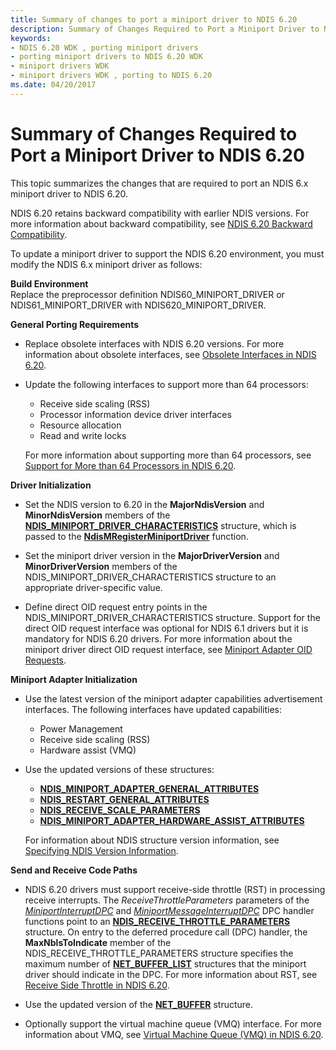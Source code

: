 ```yaml
---
title: Summary of changes to port a miniport driver to NDIS 6.20
description: Summary of Changes Required to Port a Miniport Driver to NDIS 6.20
keywords:
- NDIS 6.20 WDK , porting miniport drivers
- porting miniport drivers to NDIS 6.20 WDK
- miniport drivers WDK
- miniport drivers WDK , porting to NDIS 6.20
ms.date: 04/20/2017
---
```


# Summary of Changes Required to Port a Miniport Driver to NDIS 6.20





This topic summarizes the changes that are required to port an NDIS 6.x miniport driver to NDIS 6.20.

NDIS 6.20 retains backward compatibility with earlier NDIS versions. For more information about backward compatibility, see [NDIS 6.20 Backward Compatibility](ndis-6-20-backward-compatibility.md).

To update a miniport driver to support the NDIS 6.20 environment, you must modify the NDIS 6.x miniport driver as follows:

<a href="" id="build-environment"></a>**Build Environment**  
Replace the preprocessor definition NDIS60\_MINIPORT\_DRIVER or NDIS61\_MINIPORT\_DRIVER with NDIS620\_MINIPORT\_DRIVER.

<a href="" id="general-porting-requirements"></a>**General Porting Requirements**  
-   Replace obsolete interfaces with NDIS 6.20 versions. For more information about obsolete interfaces, see [Obsolete Interfaces in NDIS 6.20](obsolete-interfaces-in-ndis-6-20.md).

-   Update the following interfaces to support more than 64 processors:

    -   Receive side scaling (RSS)
    -   Processor information device driver interfaces
    -   Resource allocation
    -   Read and write locks

    For more information about supporting more than 64 processors, see [Support for More than 64 Processors in NDIS 6.20](support-for-more-than-64-processors-in-ndis-6-20.md).

<a href="" id="driver-initialization"></a>**Driver Initialization**  
-   Set the NDIS version to 6.20 in the **MajorNdisVersion** and **MinorNdisVersion** members of the [**NDIS\_MINIPORT\_DRIVER\_CHARACTERISTICS**](/windows-hardware/drivers/ddi/ndis/ns-ndis-_ndis_miniport_driver_characteristics) structure, which is passed to the [**NdisMRegisterMiniportDriver**](/windows-hardware/drivers/ddi/ndis/nf-ndis-ndismregisterminiportdriver) function.

-   Set the miniport driver version in the **MajorDriverVersion** and **MinorDriverVersion** members of the NDIS\_MINIPORT\_DRIVER\_CHARACTERISTICS structure to an appropriate driver-specific value.

-   Define direct OID request entry points in the NDIS\_MINIPORT\_DRIVER\_CHARACTERISTICS structure. Support for the direct OID request interface was optional for NDIS 6.1 drivers but it is mandatory for NDIS 6.20 drivers. For more information about the miniport driver direct OID request interface, see [Miniport Adapter OID Requests](miniport-adapter-oid-requests.md).

<a href="" id="miniport-adapter-initialization"></a>**Miniport Adapter Initialization**  
-   Use the latest version of the miniport adapter capabilities advertisement interfaces. The following interfaces have updated capabilities:
    -   Power Management
    -   Receive side scaling (RSS)
    -   Hardware assist (VMQ)
-   Use the updated versions of these structures:

    -   [**NDIS\_MINIPORT\_ADAPTER\_GENERAL\_ATTRIBUTES**](/windows-hardware/drivers/ddi/ndis/ns-ndis-_ndis_miniport_adapter_general_attributes)
    -   [**NDIS\_RESTART\_GENERAL\_ATTRIBUTES**](/windows-hardware/drivers/ddi/ndis/ns-ndis-_ndis_restart_general_attributes)
    -   [**NDIS\_RECEIVE\_SCALE\_PARAMETERS**](/windows-hardware/drivers/ddi/ntddndis/ns-ntddndis-_ndis_receive_scale_parameters)
    -   [**NDIS\_MINIPORT\_ADAPTER\_HARDWARE\_ASSIST\_ATTRIBUTES**](/windows-hardware/drivers/ddi/ndis/ns-ndis-_ndis_miniport_adapter_hardware_assist_attributes)

    For information about NDIS structure version information, see [Specifying NDIS Version Information](specifying-ndis-version-information.md).

<a href="" id="send-and-receive-code-paths"></a>**Send and Receive Code Paths**  
-   NDIS 6.20 drivers must support receive-side throttle (RST) in processing receive interrupts. The *ReceiveThrottleParameters* parameters of the [*MiniportInterruptDPC*](/windows-hardware/drivers/ddi/ndis/nc-ndis-miniport_interrupt_dpc) and [*MiniportMessageInterruptDPC*](/windows-hardware/drivers/ddi/ndis/nc-ndis-miniport_message_interrupt_dpc) DPC handler functions point to an [**NDIS\_RECEIVE\_THROTTLE\_PARAMETERS**](/windows-hardware/drivers/ddi/ndis/ns-ndis-_ndis_receive_throttle_parameters) structure. On entry to the deferred procedure call (DPC) handler, the **MaxNblsToIndicate** member of the NDIS\_RECEIVE\_THROTTLE\_PARAMETERS structure specifies the maximum number of [**NET\_BUFFER\_LIST**](/windows-hardware/drivers/ddi/nbl/ns-nbl-net_buffer_list) structures that the miniport driver should indicate in the DPC. For more information about RST, see [Receive Side Throttle in NDIS 6.20](receive-side-throttle-in-ndis-6-20.md).

-   Use the updated version of the [**NET\_BUFFER**](/windows-hardware/drivers/ddi/nbl/ns-nbl-net_buffer) structure.

-   Optionally support the virtual machine queue (VMQ) interface. For more information about VMQ, see [Virtual Machine Queue (VMQ) in NDIS 6.20](virtual-machine-queue--vmq--in-ndis-6-20.md).

 

